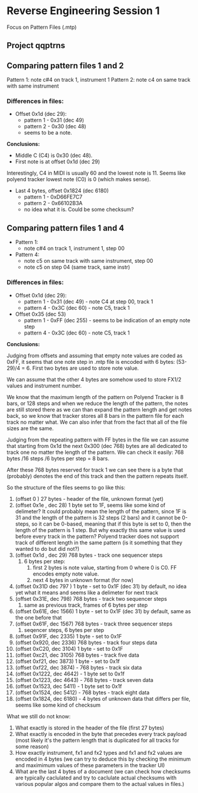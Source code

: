 # Reverse Engineering Session 1

Focus on Pattern Files (.mtp)

## Project qqptrns

## Comparing pattern files 1 and 2

Pattern 1: note c#4 on track 1, instrument 1
Pattern 2: note c4 on same track with same instrument

### Differences in files:

- Offset 0x1d (dec 29):
  - pattern 1 - 0x31  (dec 49)
  - pattern 2 -  0x30  (dec 48)
  - seems to be a note. 

**Conclusions:**

- Middle C (C4) is 0x30 (dec 48).
- First note is at offset 0x1d (dec 29)

Interestingly,  C4 in MIDI is usually 60 and the lowest note is 11. Seems like polyend tracker lowest note (C0)  is 0 (which makes sense).

- Last 4 bytes, offset 0x1824 (dec 6180)
  - pattern 1 - 0xD66FE7C7
  - pattern 2 - 0x66102B3A
  - no idea what it is. Could be some checksum?

## Comparing pattern files 1 and 4

- Pattern 1: 
  - note c#4 on track 1, instrument 1, step 00
- Pattern 4: 
  - note c5 on same track with same instrument, step 00
  - note c5 on step 04 (same track, same instr)

### Differences in files:

- Offset 0x1d (dec 29):
  - pattern 1 - 0x31  (dec 49) - note C4 at step 00, track 1
  - pattern 4 -  0x3C  (dec 60) - note C5, track 1
- Offset 0x35 (dec 53)
  - pattern 1 - 0xFF (dec 255) - seems to be indication of an empty note step
  - pattern 4 - 0x3C (dec 60) - note C5, track 1

**Conclusions:**

Judging from offsets and assuming that empty note values are coded as 0xFF, it seems that one note step in .mtp file is encoded with 6 bytes: (53-29)/4 = 6. First two bytes are used to store note value. 

We can assume that the other 4 bytes are somehow used to store FX1/2 values and instrument number.

 We know that the maximum length of the pattern on Polyend Tracker is 8 bars, or 128 steps and when we reduce the length of the pattern, the notes are still stored there as we can than expand the pattern length and get notes back, so we know that tracker stores all 8 bars in the pattern file for each track no matter what. We can also infer that from the fact that all of the file sizes are the same.

Judging from the repeating pattern with FF bytes in the file we can assume that starting from 
0x1d the next 0x300 (dec 768) bytes are all dedicated to track one no matter the length of the pattern. We can check it easily: 768 bytes /16 steps /6 bytes per step = 8 bars. 

After these 768 bytes reserved for track 1 we can see there is a byte that (probably) denotes the end of this track and then the pattern repeats itself.

So the structure of the files seems to go like this:

1. (offset 0 )    27 bytes - header of the file, unknown format (yet)
2. (offset 0x1e , dec 28) 1 byte set to  1F, seems like some kind of delimeter? It could probably mean the length of the pattern, since 1F is 31 and the length of the pattern is 32 steps (2 bars) and it cannot be 0-steps, so it can be 0-based, meaning that if this byte is set to 0, then the length of the pattern is 1 step. But why exactly this same value is used before every track in the pattern? Polyend tracker does not support track of different length in the same pattern (is it something that they wanted to do but did not?) 
3. (offset 0x1d , dec 29) 768 bytes - track one sequencer steps
   1. 6 bytes per step:
      1. first 2 bytes is note value, starting from 0 where 0 is C0. FF encodes empty note value.
      2. next 4 bytes in unknown format (for now)
4. (offset 0x31D dec 797 ) 1 byte - set to 0x1F (dec 31) by default, no idea yet what it means and seems like a delimeter for next track
5. (offset 0x31E, dec 798) 768 bytes - track two sequencer steps
   1. same as previous track, frames of 6 bytes per step
6. (offset 0x61E, dec 1566) 1 byte - set to 0x1F (dec 31) by default, same as the one before that
7. (offset 0x61F, dec 1567) 768 bytes - track three sequencer steps
   1. seqencer steps, 6 bytes per step
8. (offset 0x91F, dec 2335) 1 byte - set to 0x1F
9. (offset 0x920, dec 2336) 768 bytes - track four steps data
10. (offset 0xC20, dec 3104) 1 byte - set to 0x1F
11. (offset 0xc21, dec 3105) 768 bytes - track five data
12. (offset 0xf21, dec 3873) 1 byte - set to 0x1f
13. (offset 0xf22, dec 3874) - 768 bytes - track six data
14. (offset 0x1222, dec 4642) - 1 byte set to 0x1f
15. (offset 0x1223, dec 4643) - 768 bytes - track seven data
16. (offset 0x1523, dec 5411) - 1 byte set to 0x1f
17. (offset 0x1524, dec 5412) - 768 bytes - track eight data
18. (offset 0x1824, dec 6180) - 4 bytes of unknown data that differs per file, seems like some kind of checksum

What we still do not know:

1. What exactly is stored in the header of the file (first 27 bytes)
2. What exactly is encoded in the byte that precedes every track payload (most likely it's the pattern length that is duplicated for all tracks for some reason)
3. How exactly instrument, fx1 and fx2 types and fx1 and fx2 values are encoded in 4 bytes (we can try to deduce this by checking the minimum and maximimum values of these parameters in the tracker UI)
4. What are the last 4 bytes of a document (we can check how checksums are typically caclulated and try to caclulate actual checksums with various popular algos and compare them to the actual values in files.)

  
